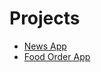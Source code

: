 # Projects

- [News App](https://github.com/sketchomania/news-app/tree/main)
- [Food Order App](https://github.com/ruslanzharkov/food)

